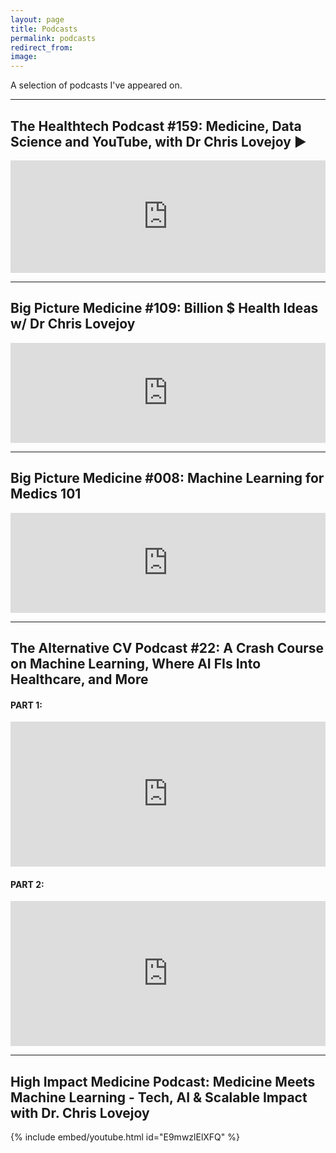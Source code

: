 ```yaml
---
layout: page
title: Podcasts
permalink: podcasts
redirect_from: 
image: 
---
```



A selection of podcasts I've appeared on.

---

## The Healthtech Podcast #159: Medicine, Data Science and YouTube, with Dr Chris Lovejoy ▶️

<iframe width="100%" height="180" frameborder="no" scrolling="no" seamless src="https://share.transistor.fm/e/739dc630"></iframe>

---

## Big Picture Medicine #109: Billion $ Health Ideas w/ Dr Chris Lovejoy

<iframe src="https://creators.spotify.com/pod/show/bigpicturemedicine/embed/episodes/109-Billion--Health-Ideas-w-Dr-Chris-Lovejoy-Generative-AI--DTC-Weight-Loss--Cross-Border-Care-e1sl7tq/a-a93e9c8" height="160" width="100%" frameborder="0" scrolling="no"></iframe>

---

## Big Picture Medicine #008: Machine Learning for Medics 101

<iframe src="https://creators.spotify.com/pod/show/bigpicturemedicine/embed/episodes/008-Machine-Learning-for-Medics-101---Dr-Chris-Lovejoy-Doctor-and-Data-Scientist-edifud/a-a23h8jm" height="160" width="100%" frameborder="0" scrolling="no"></iframe>

---

## The Alternative CV Podcast #22: A Crash Course on Machine Learning, Where AI FIs Into Healthcare, and More

#### PART 1:

<iframe src="https://open.spotify.com/embed/episode/472TLF5tHbkdyKCki1sfLt" width="100%" height="232" frameborder="0" allowtransparency="true" allow="encrypted-media"></iframe>


#### PART 2:

<iframe src="https://open.spotify.com/embed/episode/0zJXVNdwMtoYAiDB3UTkhF" width="100%" height="232" frameborder="0" allowtransparency="true" allow="encrypted-media"></iframe>

---

## High Impact Medicine Podcast: Medicine Meets Machine Learning - Tech, AI & Scalable Impact with Dr. Chris Lovejoy

{% include embed/youtube.html id="E9mwzlElXFQ" %}
